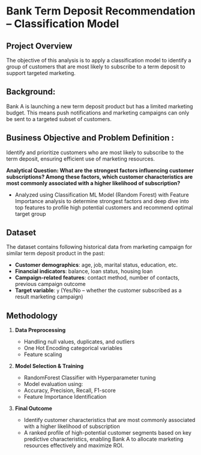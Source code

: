 # Bank Term Deposit Recommendation – Classification Model

## Project Overview
The objective of this analysis is to apply a classification model to identify a group of customers that are most likely to subscribe to a term deposit to support targeted marketing. 

## Background:
Bank A is launching a new term deposit product but has a limited marketing budget. This means push notifications and marketing campaigns can only be sent to a targeted subset of customers.

## Business Objective and Problem Definition :
Identify and prioritize customers who are most likely to subscribe to the term deposit, ensuring efficient use of marketing resources.

**Analytical Question:
What are the strongest factors influencing customer subscriptions? Among these factors, which customer characteristics are most commonly associated with a higher likelihood of subscription?**
- Analyzed using Classification ML Model (Random Forest) with Feature Importance analysis to determine strongest factors and deep dive into top features to profile high potential customers and recommend optimal target group

## Dataset
The dataset contains following historical data from marketing campaign for similar term deposit product in the past:
- **Customer demographics**: age, job, marital status, education, etc.
- **Financial indicators**: balance, loan status, housing loan
- **Campaign-related features**: contact method, number of contacts, previous campaign outcome
- **Target variable**: `y` (Yes/No – whether the customer subscribed as a result marketing campaign)
  
## Methodology
1. **Data Preprocessing**
   - Handling null values, duplicates, and outliers 
   - One Hot Encoding categorical variables
   - Feature scaling

2. **Model Selection & Training**
   - RandomForest Classifier with Hyperparameter tuning
   - Model evaluation using:
   - Accuracy, Precision, Recall, F1-score 
   - Feature Importance Identification
     
3. **Final Outcome**
   - Identify customer characteristics that are most commonly associated with a higher likelihood of subscription
   - A ranked profile of high-potential customer segments based on key predictive characteristics, enabling Bank A to allocate marketing resources effectively and maximize ROI.

